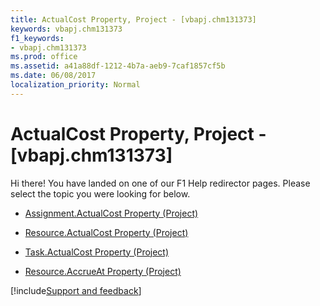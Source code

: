 ```yaml
---
title: ActualCost Property, Project - [vbapj.chm131373]
keywords: vbapj.chm131373
f1_keywords:
- vbapj.chm131373
ms.prod: office
ms.assetid: a41a88df-1212-4b7a-aeb9-7caf1857cf5b
ms.date: 06/08/2017
localization_priority: Normal
---
```



# ActualCost Property, Project - [vbapj.chm131373]

Hi there! You have landed on one of our F1 Help redirector pages. Please select the topic you were looking for below.

- [Assignment.ActualCost Property (Project)](https://msdn.microsoft.com/library/45bf4d44-bce7-474a-7093-ff0c97d3b7f6%28Office.15%29.aspx)

- [Resource.ActualCost Property (Project)](https://msdn.microsoft.com/library/9e5bd065-c88d-aa87-0191-be95b4d3ca04%28Office.15%29.aspx)

- [Task.ActualCost Property (Project)](https://msdn.microsoft.com/library/92ddad12-a95e-ac73-e57e-fc1f30e81be8%28Office.15%29.aspx)

- [Resource.AccrueAt Property (Project)](https://msdn.microsoft.com/library/760e1f6f-04b9-39e0-61a9-43af3813c473%28Office.15%29.aspx)

[!include[Support and feedback](~/includes/feedback-boilerplate.md)]